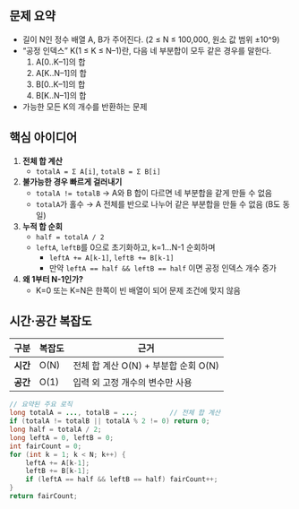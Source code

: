 ## 문제 요약
- 길이 N인 정수 배열 A, B가 주어진다. (2 ≤ N ≤ 100,000, 원소 값 범위 ±10^9)
- “공정 인덱스” K(1 ≤ K ≤ N–1)란, 다음 네 부분합이 모두 같은 경우를 말한다.
    1. A[0..K–1]의 합
    2. A[K..N–1]의 합
    3. B[0..K–1]의 합
    4. B[K..N–1]의 합
- 가능한 모든 K의 개수를 반환하는 문제

## 핵심 아이디어
1. **전체 합 계산**
    - `totalA = Σ A[i]`, `totalB = Σ B[i]`
2. **불가능한 경우 빠르게 걸러내기**
    - `totalA != totalB`  → A와 B 합이 다르면 네 부분합을 같게 만들 수 없음
    - `totalA`가 홀수 → A 전체를 반으로 나누어 같은 부분합을 만들 수 없음 (B도 동일)
3. **누적 합 순회**
    - `half = totalA / 2`
    - `leftA`, `leftB`를 0으로 초기화하고, k=1…N-1 순회하며
        - `leftA += A[k-1]`, `leftB += B[k-1]`
        - 만약 `leftA == half && leftB == half` 이면 공정 인덱스 개수 증가
4. **왜 1부터 N-1인가?**
    - K=0 또는 K=N은 한쪽이 빈 배열이 되어 문제 조건에 맞지 않음

## 시간·공간 복잡도
| 구분           | 복잡도    | 근거                                                         |
| -------------- | --------- | ------------------------------------------------------------ |
| **시간**       | O(N)      | 전체 합 계산 O(N) + 부분합 순회 O(N)                         |
| **공간**       | O(1)      | 입력 외 고정 개수의 변수만 사용                               |

```java
// 요약된 주요 로직
long totalA = ..., totalB = ...;        // 전체 합 계산
if (totalA != totalB || totalA % 2 != 0) return 0;
long half = totalA / 2;
long leftA = 0, leftB = 0;
int fairCount = 0;
for (int k = 1; k < N; k++) {
    leftA += A[k-1];
    leftB += B[k-1];
    if (leftA == half && leftB == half) fairCount++;
}
return fairCount;

